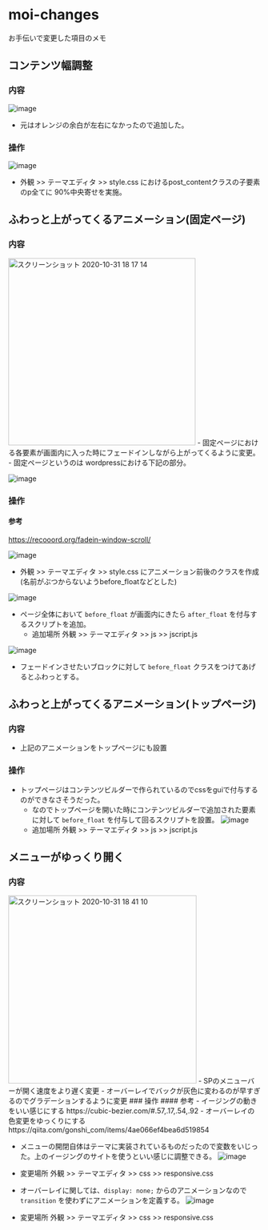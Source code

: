 # moi-changes
お手伝いで変更した項目のメモ

## コンテンツ幅調整
### 内容
![image](https://user-images.githubusercontent.com/26806928/97775325-10c69100-1ba3-11eb-8e41-96e672076c0a.png)
- 元はオレンジの余白が左右になかったので追加した。
### 操作
![image](https://user-images.githubusercontent.com/26806928/97775448-0658c700-1ba4-11eb-8d6d-b5f45a093bab.png)
- 外観 >> テーマエディタ >> style.css におけるpost_contentクラスの子要素のp全てに 90%中央寄せを実施。

## ふわっと上がってくるアニメーション(固定ページ)
### 内容
<img width="374" alt="スクリーンショット 2020-10-31 18 17 14" src="https://user-images.githubusercontent.com/26806928/97775620-79af0880-1ba5-11eb-9a14-c4aa55852b43.png">
- 固定ページにおける各要素が画面内に入った時にフェードインしながら上がってくるように変更。
- 固定ページというのは wordpressにおける下記の部分。

![image](https://user-images.githubusercontent.com/26806928/97775522-b1698080-1ba4-11eb-9f55-843655cd8884.png)

### 操作
#### 参考
https://recooord.org/fadein-window-scroll/

![image](https://user-images.githubusercontent.com/26806928/97775786-b62f3400-1ba6-11eb-9dd8-babbfa4ad89c.png)
- 外観 >> テーマエディタ >> style.css にアニメーション前後のクラスを作成(名前がぶつからないようbefore_floatなどとした)

![image](https://user-images.githubusercontent.com/26806928/97775845-35246c80-1ba7-11eb-9e7d-e53af1157653.png)
- ページ全体において `before_float` が画面内にきたら `after_float` を付与するスクリプトを追加。
  - 追加場所 外観 >> テーマエディタ >> js >> jscript.js

![image](https://user-images.githubusercontent.com/26806928/97775914-c562b180-1ba7-11eb-894c-12223c5de1e4.png)
- フェードインさせたいブロックに対して `before_float` クラスをつけてあげるとふわっとする。

## ふわっと上がってくるアニメーション(トップページ)
### 内容
- 上記のアニメーションをトップページにも設置
### 操作
- トップページはコンテンツビルダーで作られているのでcssをguiで付与するのができなさそうだった。
  - なのでトップページを開いた時にコンテンツビルダーで追加された要素に対して `before_float` を付与して回るスクリプトを設置。
  ![image](https://user-images.githubusercontent.com/26806928/97776020-7406f200-1ba8-11eb-8a99-04c569f8fccf.png)
  - 追加場所 外観 >> テーマエディタ >> js >> jscript.js

## メニューがゆっくり開く
### 内容
<img width="376" alt="スクリーンショット 2020-10-31 18 41 10" src="https://user-images.githubusercontent.com/26806928/97776071-bf210500-1ba8-11eb-9c6e-8019f521f92b.png">
- SPのメニューバーが開く速度をより遅く変更
- オーバーレイでバックが灰色に変わるのが早すぎるのでグラデーションするように変更
### 操作
#### 参考
- イージングの動きをいい感じにする
https://cubic-bezier.com/#.57,.17,.54,.92
- オーバーレイの色変更をゆっくりにする
https://qiita.com/gonshi_com/items/4ae066ef4bea6d519854

- メニューの開閉自体はテーマに実装されているものだったので変数をいじった。上のイージングのサイトを使うといい感じに調整できる。
![image](https://user-images.githubusercontent.com/26806928/97776201-7e75bb80-1ba9-11eb-9d9e-da111a11af56.png)
- 変更場所 外観 >> テーマエディタ >> css >> responsive.css

- オーバーレイに関しては、`display: none;` からのアニメーションなので `transition` を使わずにアニメーションを定義する。
![image](https://user-images.githubusercontent.com/26806928/97776253-ea582400-1ba9-11eb-885a-99ff054ae44b.png)
- 変更場所 外観 >> テーマエディタ >> css >> responsive.css
